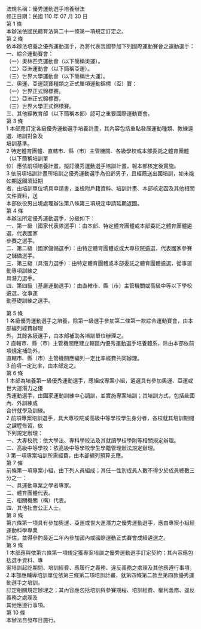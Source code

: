法規名稱：優秀運動選手培養辦法  
修正日期：民國 110 年 07 月 30 日  
第 1 條  
本辦法依國民體育法第二十一條第一項規定訂定之。  
第 2 條  
依本辦法培養之優秀運動選手，為將代表我國參加下列國際運動賽會之運動選手：  
一、綜合運動賽會：  
（一）奧林匹克運動會（以下簡稱奧運）。  
（二）亞洲運動會（以下簡稱亞運）。  
（三）世界大學運動會（以下簡稱世大運）。  
二、奧運、亞運競賽種類之正式單項運動錦標（盃）賽：  
（一）世界正式錦標賽。  
（二）亞洲正式錦標賽。  
（三）世界大學正式錦標賽。  
三、其他經教育部（以下簡稱本部）認可之重要國際運動賽會。  
第 3 條  
1 本部應訂定各級優秀運動選手培養計畫，其內容包括重點發展運動種類、教練遴選、培訓對象及  
培訓基準。  
2 特定體育團體、直轄市、縣（市）主管機關、各級學校或本部委託之體育團體（以下簡稱培訓單  
位）應依前項培養計畫，擬訂優秀運動選手培訓計畫，報本部核定後實施。  
3 依前項培訓計畫所培訓之優秀運動選手為役齡男子，且經薦送出國培訓，如未能如期返國須延期  
者，由培訓單位填具申請書，並檢附戶籍資料、培訓計畫、本部核定函及其他相關文件資料，送  
本部依役男出境處理辦法第八條第三項規定申請延期返國。  
第 4 條  
本辦法所定優秀運動選手，分級如下：  
一、第一級（國家代表隊選手）：由本部、特定體育團體或本部委託之體育團體遴選，代表國家  
參賽之選手。  
二、第二級（國家儲備選手）：由特定體育團體或或大專校院遴選，代表國家參賽之儲備選手。  
三、第三級（具潛力選手）：由特定體育團體或本部委託之體育團體遴選，從事運動專項訓練之  
具潛力選手。  
四、第四級（基層運動選手）：由直轄市、縣（市）主管機關或高級中等以下學校遴選，從事運  
動基礎訓練之選手。  


第 5 條  
1 各級優秀運動選手之培養，除第一級選手參加第二條第一款綜合運動賽會，由本部編列經費辦理  
外，其餘各級選手，由本部補助各培訓單位辦理之。  
2 直轄市、縣（市）主管機關應建立轄區內優秀運動選手培養體系，除由本部依前項規定補助外，  
直轄市、縣（市）主管機關應編列一定比率經費共同辦理。  
3 前項一定比率，由本部定之。  
第 6 條  
1 本部為培養第一級優秀運動選手，應組成專案小組，遴選具有參加奧運、亞運或世大運潛力之優  
秀運動選手，由國家運動訓練中心調訓，並實施專案培訓；其培訓方式，包括赴國內、外訓練或  
合併就學及訓練。  
2 前項專案培訓選手，具大專校院或高級中等學校學生身分者，各校就其培訓期間之課程修習，依  
下列規定辦理：  
一、大專校院：依大學法、專科學校法及其就讀學校學則等相關規定辦理。  
二、高級中等學校：依高級中等學校學生學籍管理辦法規定辦理。  
3 第一項專案培訓所需經費，由本部編列預算支應。  
第 7 條  
前條第一項專案小組，由下列人員組成；其任一性別成員人數不得少於成員總數三分之一：  
一、具運動專業之學者專家。  
二、體育團體代表。  
三、相關機關（構）代表。  
四、其他社會公正人士。  
第 8 條  
第六條第一項具有參加奧運、亞運或世大運潛力之優秀運動選手，應由專案小組經運動科學專業  
評估，並得參酌最近二年內參加國內或國際運動正式賽會成績遴選之。  
第 9 條  
1 本部應與依第六條第一項規定獲專案培訓之優秀運動選手訂定契約；其內容應包括選手資料、專  
案培訓起訖期間、培訓經費、應履行之義務、違反義務之處理及其他應遵行事項。  
2 本部應輔導培訓單位依第三條第二項培訓計畫，就第四條第二款至第四款優秀運動選手之培訓，  
訂定相關規定辦理之；其內容應包括培訓與參賽期程、培訓經費、權利義務、違反義務之處理及  
其他應遵行事項。  
第 10 條  
本辦法自發布日施行。  


